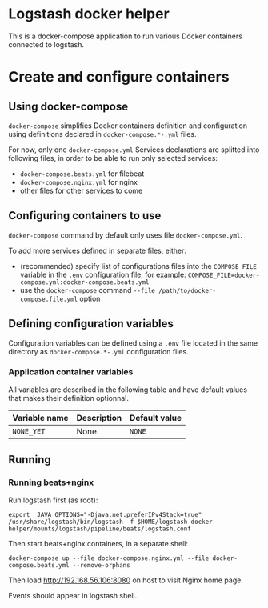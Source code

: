 # Logstash docker helper

This is a docker-compose application to run various Docker containers connected to logstash.

# Create and configure containers

## Using docker-compose

`docker-compose` simplifies Docker containers definition and configuration using definitions declared in `docker-compose.*-.yml` files.

For now, only one `docker-compose.yml`
Services declarations are splitted into following files, in order to be able to run only selected services:
- `docker-compose.beats.yml` for filebeat
- `docker-compose.nginx.yml` for nginx
- other files for other services to come

## Configuring containers to use

`docker-compose` command by default only uses file `docker-compose.yml`. 

To add more services defined in separate files, either:

- (recommended) specify list of configurations files into the `COMPOSE_FILE` variable in the `.env` configuration file, for example: `COMPOSE_FILE=docker-compose.yml:docker-compose.beats.yml`
- use the `docker-compose` command `--file /path/to/docker-compose.file.yml` option

## Defining configuration variables

Configuration variables can be defined using a `.env` file located in the same directory as `docker-compose.*-.yml` configuration files.

### Application container variables

All variables are described in the following table and have default values that makes their definition optionnal.

| Variable name | Description | Default value |
| --- | --- | --- |
| `NONE_YET` | None. | `NONE` |

## Running

### Running beats+nginx

Run logstash first (as root):

```
export _JAVA_OPTIONS="-Djava.net.preferIPv4Stack=true"
/usr/share/logstash/bin/logstash -f $HOME/logstash-docker-helper/mounts/logstash/pipeline/beats/logstash.conf 
```

Then start beats+nginx containers, in a separate shell:

```
docker-compose up --file docker-compose.nginx.yml --file docker-compose.beats.yml --remove-orphans
```

Then load http://192.168.56.106:8080 on host to visit Nginx home page.

Events should appear in logstash shell.

